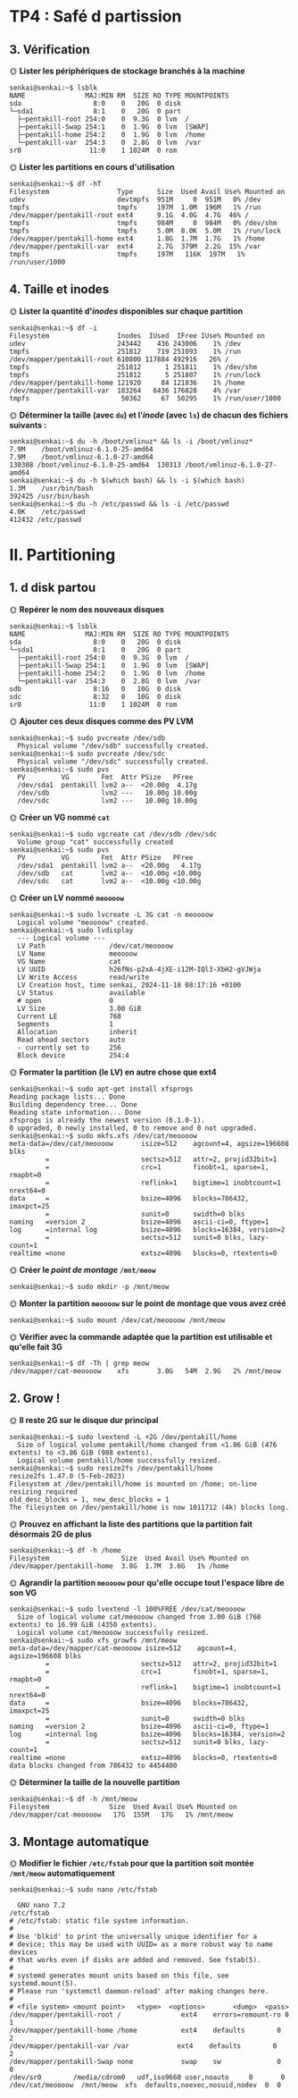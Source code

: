 # TP4 : Safé d partission

## 3. Vérification

🌞 **Lister les périphériques de stockage branchés à la machine**

```
senkai@senkai:~$ lsblk
NAME               MAJ:MIN RM  SIZE RO TYPE MOUNTPOINTS
sda                  8:0    0   20G  0 disk
└─sda1               8:1    0   20G  0 part
  ├─pentakill-root 254:0    0  9.3G  0 lvm  /
  ├─pentakill-Swap 254:1    0  1.9G  0 lvm  [SWAP]
  ├─pentakill-home 254:2    0  1.9G  0 lvm  /home
  └─pentakill-var  254:3    0  2.8G  0 lvm  /var
sr0                 11:0    1 1024M  0 rom
```

🌞 **Lister les partitions en cours d'utilisation**

```
senkai@senkai:~$ df -hT
Filesystem                 Type      Size  Used Avail Use% Mounted on
udev                       devtmpfs  951M     0  951M   0% /dev
tmpfs                      tmpfs     197M  1.0M  196M   1% /run
/dev/mapper/pentakill-root ext4      9.1G  4.0G  4.7G  46% /
tmpfs                      tmpfs     984M     0  984M   0% /dev/shm
tmpfs                      tmpfs     5.0M  8.0K  5.0M   1% /run/lock
/dev/mapper/pentakill-home ext4      1.8G  1.7M  1.7G   1% /home
/dev/mapper/pentakill-var  ext4      2.7G  379M  2.2G  15% /var
tmpfs                      tmpfs     197M   116K  197M   1% /run/user/1000
```

## 4. Taille et inodes

🌞 **Lister la quantité d'*inodes* disponibles sur chaque partition**

```
senkai@senkai:~$ df -i
Filesystem                 Inodes  IUsed  IFree IUse% Mounted on
udev                       243442    436 243006    1% /dev
tmpfs                      251812    719 251093    1% /run
/dev/mapper/pentakill-root 610800 117884 492916   26% /
tmpfs                      251812      1 251811    1% /dev/shm
tmpfs                      251812      5 251807    1% /run/lock
/dev/mapper/pentakill-home 121920     84 121836    1% /home
/dev/mapper/pentakill-var  183264   6436 176828    4% /var
tmpfs                       50362     67  50295    1% /run/user/1000
```

🌞 **Déterminer la taille (avec `du`) et l'*inode* (avec `ls`) de chacun des fichiers suivants :**

```
senkai@senkai:~$ du -h /boot/vmlinuz* && ls -i /boot/vmlinuz*
7.9M    /boot/vmlinuz-6.1.0-25-amd64
7.9M    /boot/vmlinuz-6.1.0-27-amd64
130308 /boot/vmlinuz-6.1.0-25-amd64  130313 /boot/vmlinuz-6.1.0-27-amd64
senkai@senkai:~$ du -h $(which bash) && ls -i $(which bash)
1.3M    /usr/bin/bash
392425 /usr/bin/bash
senkai@senkai:~$ du -h /etc/passwd && ls -i /etc/passwd
4.0K    /etc/passwd
412432 /etc/passwd
```

# II. Partitioning

## 1. d disk partou

🌞 **Repérer le nom des nouveaux disques**

```
senkai@senkai:~$ lsblk
NAME               MAJ:MIN RM  SIZE RO TYPE MOUNTPOINTS
sda                  8:0    0   20G  0 disk
└─sda1               8:1    0   20G  0 part
  ├─pentakill-root 254:0    0  9.3G  0 lvm  /
  ├─pentakill-Swap 254:1    0  1.9G  0 lvm  [SWAP]
  ├─pentakill-home 254:2    0  1.9G  0 lvm  /home
  └─pentakill-var  254:3    0  2.8G  0 lvm  /var
sdb                  8:16   0   10G  0 disk
sdc                  8:32   0   10G  0 disk
sr0                 11:0    1 1024M  0 rom
```

🌞 **Ajouter ces deux disques comme des PV LVM**

```
senkai@senkai:~$ sudo pvcreate /dev/sdb
  Physical volume "/dev/sdb" successfully created.
senkai@senkai:~$ sudo pvcreate /dev/sdc
  Physical volume "/dev/sdc" successfully created.
senkai@senkai:~$ sudo pvs
  PV         VG        Fmt  Attr PSize   PFree
  /dev/sda1  pentakill lvm2 a--  <20.00g  4.17g
  /dev/sdb             lvm2 ---   10.00g 10.00g
  /dev/sdc             lvm2 ---   10.00g 10.00g
```

🌞 **Créer un VG nommé `cat`**

```
senkai@senkai:~$ sudo vgcreate cat /dev/sdb /dev/sdc
  Volume group "cat" successfully created
senkai@senkai:~$ sudo pvs
  PV         VG        Fmt  Attr PSize   PFree
  /dev/sda1  pentakill lvm2 a--  <20.00g   4.17g
  /dev/sdb   cat       lvm2 a--  <10.00g <10.00g
  /dev/sdc   cat       lvm2 a--  <10.00g <10.00g
```

🌞 **Créer un LV nommé `meoooow`**

```
senkai@senkai:~$ sudo lvcreate -L 3G cat -n meoooow
  Logical volume "meoooow" created.
senkai@senkai:~$ sudo lvdisplay
  --- Logical volume ---
  LV Path                /dev/cat/meoooow
  LV Name                meoooow
  VG Name                cat
  LV UUID                h26fNs-p2xA-4jXE-i12M-IQl3-XbH2-gVJWja
  LV Write Access        read/write
  LV Creation host, time senkai, 2024-11-18 08:17:16 +0100
  LV Status              available
  # open                 0
  LV Size                3.00 GiB
  Current LE             768
  Segments               1
  Allocation             inherit
  Read ahead sectors     auto
  - currently set to     256
  Block device           254:4
```

🌞 **Formater la partition (le LV) en autre chose que ext4**

```
senkai@senkai:~$ sudo apt-get install xfsprogs
Reading package lists... Done
Building dependency tree... Done
Reading state information... Done
xfsprogs is already the newest version (6.1.0-1).
0 upgraded, 0 newly installed, 0 to remove and 0 not upgraded.
senkai@senkai:~$ sudo mkfs.xfs /dev/cat/meoooow
meta-data=/dev/cat/meoooow       isize=512    agcount=4, agsize=196608 blks
         =                       sectsz=512   attr=2, projid32bit=1
         =                       crc=1        finobt=1, sparse=1, rmapbt=0
         =                       reflink=1    bigtime=1 inobtcount=1 nrext64=0
data     =                       bsize=4096   blocks=786432, imaxpct=25
         =                       sunit=0      swidth=0 blks
naming   =version 2              bsize=4096   ascii-ci=0, ftype=1
log      =internal log           bsize=4096   blocks=16384, version=2
         =                       sectsz=512   sunit=0 blks, lazy-count=1
realtime =none                   extsz=4096   blocks=0, rtextents=0
```

🌞 **Créer le *point de montage* `/mnt/meow`**

```
senkai@senkai:~$ sudo mkdir -p /mnt/meow
```

🌞 **Monter la partition `meoooow` sur le point de montage que vous avez créé**

```
senkai@senkai:~$ sudo mount /dev/cat/meoooow /mnt/meow
```

🌞 **Vérifier avec la commande adaptée que la partition est utilisable et qu'elle fait 3G**

```
senkai@senkai:~$ df -Th | grep meow
/dev/mapper/cat-meoooow    xfs       3.0G   54M  2.9G   2% /mnt/meow
```

## 2. Grow !

🌞 **Il reste 2G sur le disque dur principal**

```
senkai@senkai:~$ sudo lvextend -L +2G /dev/pentakill/home
  Size of logical volume pentakill/home changed from <1.86 GiB (476 extents) to <3.86 GiB (988 extents).
  Logical volume pentakill/home successfully resized.
senkai@senkai:~$ sudo resize2fs /dev/pentakill/home
resize2fs 1.47.0 (5-Feb-2023)
Filesystem at /dev/pentakill/home is mounted on /home; on-line resizing required
old_desc_blocks = 1, new_desc_blocks = 1
The filesystem on /dev/pentakill/home is now 1011712 (4k) blocks long.
```

🌞 **Prouvez en affichant la liste des partitions que la partition fait désormais 2G de plus**

```
senkai@senkai:~$ df -h /home
Filesystem                  Size  Used Avail Use% Mounted on
/dev/mapper/pentakill-home  3.8G  1.7M  3.6G   1% /home
```

🌞 **Agrandir la partition `meoooow` pour qu'elle occupe tout l'espace libre de son VG**

```
senkai@senkai:~$ sudo lvextend -l 100%FREE /dev/cat/meoooow
  Size of logical volume cat/meoooow changed from 3.00 GiB (768 extents) to 16.99 GiB (4350 extents).
  Logical volume cat/meoooow successfully resized.
senkai@senkai:~$ sudo xfs_growfs /mnt/meow
meta-data=/dev/mapper/cat-meoooow isize=512    agcount=4, agsize=196608 blks
         =                       sectsz=512   attr=2, projid32bit=1
         =                       crc=1        finobt=1, sparse=1, rmapbt=0
         =                       reflink=1    bigtime=1 inobtcount=1 nrext64=0
data     =                       bsize=4096   blocks=786432, imaxpct=25
         =                       sunit=0      swidth=0 blks
naming   =version 2              bsize=4096   ascii-ci=0, ftype=1
log      =internal log           bsize=4096   blocks=16384, version=2
         =                       sectsz=512   sunit=0 blks, lazy-count=1
realtime =none                   extsz=4096   blocks=0, rtextents=0
data blocks changed from 786432 to 4454400
```

🌞 **Déterminer la taille de la nouvelle partition**

```
senkai@senkai:~$ df -h /mnt/meow
Filesystem               Size  Used Avail Use% Mounted on
/dev/mapper/cat-meoooow   17G  155M   17G   1% /mnt/meow
```

## 3. Montage automatique

🌞 **Modifier le fichier `/etc/fstab` pour que la partition soit montée `/mnt/meow` automatiquement**

```
senkai@senkai:~$ sudo nano /etc/fstab
```

```
  GNU nano 7.2                                                         /etc/fstab                                                                   # /etc/fstab: static file system information.
#
# Use 'blkid' to print the universally unique identifier for a
# device; this may be used with UUID= as a more robust way to name devices
# that works even if disks are added and removed. See fstab(5).
#
# systemd generates mount units based on this file, see systemd.mount(5).
# Please run 'systemctl daemon-reload' after making changes here.
#
# <file system> <mount point>   <type>  <options>       <dump>  <pass>
/dev/mapper/pentakill-root /               ext4    errors=remount-ro 0       1
/dev/mapper/pentakill-home /home           ext4    defaults        0       2
/dev/mapper/pentakill-var /var            ext4    defaults        0       2
/dev/mapper/pentakill-Swap none            swap    sw              0       0
/dev/sr0        /media/cdrom0   udf,iso9660 user,noauto     0       0
/dev/cat/meoooow  /mnt/meow  xfs  defaults,noexec,nosuid,nodev  0  0
```